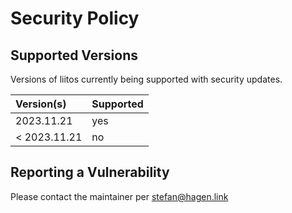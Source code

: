# Security Policy

## Supported Versions

Versions of liitos currently being supported with security updates.

| Version(s)   | Supported |
|:-------------|:----------|
| 2023.11.21   | yes       |
| < 2023.11.21 | no        |

## Reporting a Vulnerability

Please contact the maintainer per stefan@hagen.link
